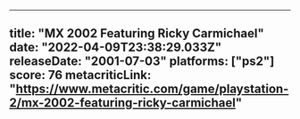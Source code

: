 
---
title: "MX 2002 Featuring Ricky Carmichael"
date: "2022-04-09T23:38:29.033Z"
releaseDate: "2001-07-03"
platforms: ["ps2"]
score: 76
metacriticLink: "https://www.metacritic.com/game/playstation-2/mx-2002-featuring-ricky-carmichael"
---
